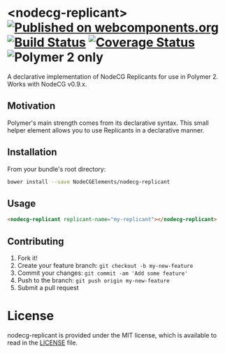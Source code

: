 # \<nodecg-replicant\> [![Published on webcomponents.org](https://img.shields.io/badge/webcomponents.org-published-blue.svg)](https://www.webcomponents.org/element/NodeCGElemements/nodecg-replicant) [![Build Status](https://travis-ci.org/NodeCGElements/nodecg-replicant.svg?branch=master)](https://travis-ci.org/NodeCGElements/nodecg-replicant) [![Coverage Status](https://coveralls.io/repos/github/NodeCGElements/nodecg-replicant/badge.svg?branch=master)](https://coveralls.io/github/NodeCGElements/nodecg-replicant?branch=master) ![Polymer 2 only](https://img.shields.io/badge/Polymer%202-only-blue.svg)

A declarative implementation of NodeCG Replicants for use in Polymer 2. Works with NodeCG v0.9.x.

## Motivation
Polymer's main strength comes from its declarative syntax. This small helper element allows you to use Replicants in a declarative manner.

## Installation

From your bundle's root directory:
```sh
bower install --save NodeCGElements/nodecg-replicant
```

## Usage
```html
<nodecg-replicant replicant-name="my-replicant"></nodecg-replicant>
```

## Contributing

1. Fork it!
2. Create your feature branch: `git checkout -b my-new-feature`
3. Commit your changes: `git commit -am 'Add some feature'`
4. Push to the branch: `git push origin my-new-feature`
5. Submit a pull request

# License

nodecg-replicant is provided under the MIT license, which is available to read in the 
[LICENSE](LICENSE) file.
